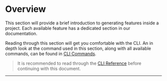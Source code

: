 # Overview

This section will provide a brief introduction to generating features inside a project. Each available feature has a dedicated section in our documentation.

Reading through this section will get you comfortable with the CLI. An in depth look at the command used in this section, along with all available commands, can be found in [CLI Commands](/dotnet/cli-commands/usage).


> It is recommended to read through the [CLI Reference](cli-reference.md#add) before continuing with this document.


* * *